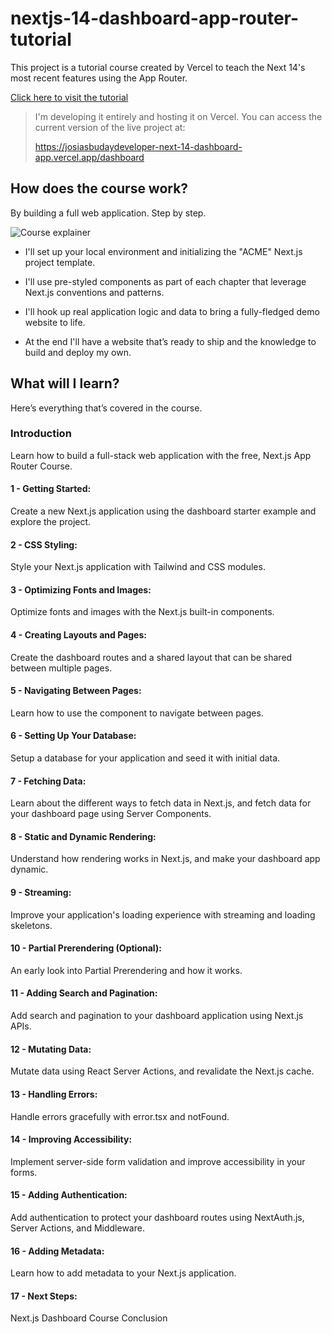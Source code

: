 # nextjs-14-dashboard-app-router-tutorial
This project is a tutorial course created by Vercel to teach the Next 14's most recent features using the App Router.

[Click here to visit the tutorial](https://nextjs.org/learn)

> I'm developing it entirely and hosting it on Vercel.
> You can access the current version of the live project at:
> 
> https://josiasbudaydeveloper-next-14-dashboard-app.vercel.app/dashboard

## How does the course work?

By building a full web application. Step by step.

![Course explainer](https://nextjs.org/_next/image?url=%2Flearn%2Fcourse-explainer.png&w=1920&q=75&dpl=dpl_DiW2ecigo2JKHD1ioFP2oTFMkZS8)

- I'll set up your local environment and initializing the "ACME" Next.js project template.

- I'll use pre-styled components as part of each chapter that leverage Next.js conventions and patterns.

- I'll hook up real application logic and data to bring a fully-fledged demo website to life.

- At the end I'll have a website that’s ready to ship and the knowledge to build and deploy my own.

## What will I learn?

Here’s everything that’s covered in the course.

### Introduction

Learn how to build a full-stack web application with the free, Next.js App Router Course.

#### 1 - Getting Started:
Create a new Next.js application using the dashboard starter example and explore the project.

#### 2 - CSS Styling:
Style your Next.js application with Tailwind and CSS modules.

#### 3 - Optimizing Fonts and Images:
Optimize fonts and images with the Next.js built-in components.

#### 4 - Creating Layouts and Pages:
Create the dashboard routes and a shared layout that can be shared between multiple pages.

#### 5 - Navigating Between Pages:
Learn how to use the <Link> component to navigate between pages.

#### 6 - Setting Up Your Database:
Setup a database for your application and seed it with initial data.

#### 7 - Fetching Data:
Learn about the different ways to fetch data in Next.js, and fetch data for your dashboard page using Server Components.

#### 8 - Static and Dynamic Rendering:
Understand how rendering works in Next.js, and make your dashboard app dynamic.

#### 9 - Streaming:
Improve your application's loading experience with streaming and loading skeletons.

#### 10 - Partial Prerendering (Optional):
An early look into Partial Prerendering and how it works.

#### 11 - Adding Search and Pagination:
Add search and pagination to your dashboard application using Next.js APIs.

#### 12 - Mutating Data:
Mutate data using React Server Actions, and revalidate the Next.js cache.

#### 13 - Handling Errors:
Handle errors gracefully with error.tsx and notFound.

#### 14 - Improving Accessibility:
Implement server-side form validation and improve accessibility in your forms.

#### 15 - Adding Authentication:
Add authentication to protect your dashboard routes using NextAuth.js, Server Actions, and Middleware.
#### 16 - Adding Metadata:
Learn how to add metadata to your Next.js application.

#### 17 - Next Steps:
Next.js Dashboard Course Conclusion
